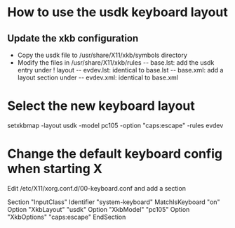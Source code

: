 # How to use the usdk keyboard layout

## Update the xkb configuration

- Copy the usdk file to /usr/share/X11/xkb/symbols directory
- Modify the files in /usr/share/X11/xkb/rules
-- base.lst: add the usdk entry under ! layout
-- evdev.lst: identical to base.lst
-- base.xml: add a layout section under <layoutList>
-- evdev.xml: identical to base.xml

# Select the new keyboard layout

setxkbmap -layout usdk -model pc105 -option "caps:escape" -rules evdev

# Change the default keyboard config when starting X

Edit /etc/X11/xorg.conf.d/00-keyboard.conf
and add a section

Section "InputClass"
        Identifier "system-keyboard"
        MatchIsKeyboard "on"
        Option "XkbLayout" "usdk"
        Option "XkbModel" "pc105"
        Option "XkbOptions" "caps:escape"
EndSection


